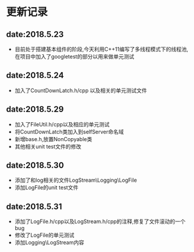 
# 更新记录

## date:2018.5.23 
- 目前处于搭建基本组件的阶段,今天利用C++11编写了多线程模式下的线程池,在项目中加入了googletest的部分以用来做单元测试
## date:2018.5.24
- 加入了CountDownLatch.h/cpp 以及相关的单元测试文件
## date:2018.5.29
- 加入了FileUtil.h/cpp以及相应的单元测试
- 将CountDownLatch类加入到selfServer命名域
- 新增base.h,放置NonCopyable类
- 其他相关unit test文件的修改

## date:2018.5.30
- 添加了和log相关的文件LogStream\Logging\LogFile
- 添加LogFile的unit test文件


## date:2018.5.31
- 添加了LogFile.h/cpp以及LogStream.h/cpp的注释,修复了文件滚动的一个bug
- 修改了LogFile的单元测试
- 添加Logging\LogStream内容